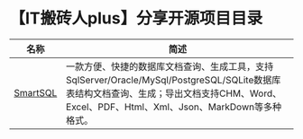 # 【IT搬砖人plus】分享开源项目目录
| 名称 | 简述 |
| -- | -- |
| [SmartSQL](https://gitee.com/dotnetchina/SmartSQL) | 一款方便、快捷的数据库文档查询、生成工具，支持SqlServer/Oracle/MySql/PostgreSQL/SQLite数据库表结构文档查询、生成；导出文档支持CHM、Word、Excel、PDF、Html、Xml、Json、MarkDown等多种格式。 |
